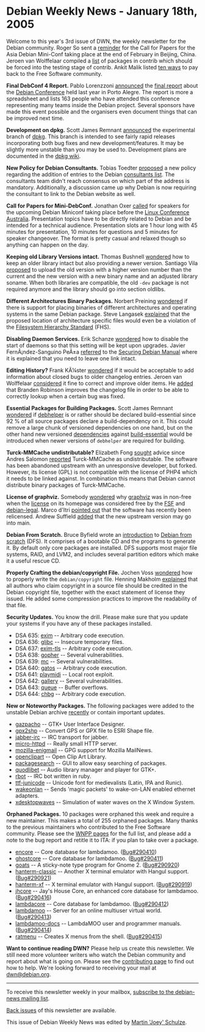 
Debian Weekly News - January 18th, 2005
=======================================


Welcome to this year's 3rd issue of DWN, the weekly newsletter for the
Debian community. Roger So sent a [reminder](https://lists.debian.org/debian-devel-announce/2005/01/msg00008.html) for the Call for Papers for the Asia Debian Mini-Conf taking
place at the end of February in Beijing, China. Jeroen van Wolffelaar compiled
a [list](https://lists.debian.org/debian-release/2005/01/msg00040.html) of packages in contrib which should be forced into the testing stage
of contrib. Ankit Malik listed [ten
ways](http://software.newsforge.com/article.pl?sid=05/01/06/1557225) to pay back to the Free Software community.


**Final DebConf 4 Report.** Pablo Lorenzzoni [announced](https://lists.debian.org/debian-devel-announce/2005/01/msg00007.html) the [final report](https://www.debconf.org/debconf4/final-report.html)
about the [Debian Conference](https://www.debian.org/events/2004/0526-debconf)
held last year in Porto Alegre. The report is more a spreadsheet and lists 163
people who have attended this conference representing many teams inside the
Debian project. Several sponsors have made this event possible and the
organisers even document things that can be improved next time.


**Development on dpkg.** Scott James Remnant [announced](https://lists.debian.org/debian-devel-announce/2005/01/msg00006.html) the experimental branch of [dpkg](https://packages.debian.org/dpkg). This branch is intended to
see fairly rapid releases incorporating both bug fixes and new
development/features. It may be slightly more unstable than you may be used
to. Development plans are documented in the [dpkg wiki](http://www.dpkg.org/).


**New Policy for Debian Consultants.** Tobias Toedter [proposed](https://lists.debian.org/debian-project/2005/01/msg00236.html)
a new policy regarding the addition of entries to the Debian [consultants list](https://www.debian.org/consultants/). The consultants team didn't
reach consensus on which part of the address is mandatory. Additionally, a
discussion came up why Debian is now requiring the consultant to link to the
Debian website as well.


**Call for Papers for Mini-DebConf.** Jonathan Oxer [called](https://lists.debian.org/debian-devel-announce/2005/01/msg00003.html) for speakers for the upcoming Debian Miniconf taking place before
the [Linux Conference Australia](http://www.linux.conf.au/).
Presentation topics have to be directly related to Debian and be intended for
a technical audience. Presentation slots are 1 hour long with 45 minutes for
presentation, 10 minutes for questions and 5 minutes for speaker changeover. The
format is pretty casual and relaxed though so anything can happen on the
day.


**Keeping old Library Versions intact.** Thomas Bushnell [wondered](https://lists.debian.org/debian-devel/2005/01/msg00623.html)
how to keep an older library intact but also providing a newer version.
Santiago Vila [proposed](https://lists.debian.org/debian-devel/2005/01/msg00631.html)
to upload the old version with a higher version number than the current and
the new version with a new binary name and an adjusted library soname. When
both libraries are compatible, the old `-dev` package is not
required anymore and the library should go into section oldlibs.


**Different Architectures Binary Packages.** Norbert Preining
[wondered](https://lists.debian.org/debian-devel/2005/01/msg00697.html) if there is support for placing binaries of different
architectures and operating systems in the same Debian package. Steve Langasek [explained](https://lists.debian.org/debian-devel/2005/01/msg00703.html)
that the proposed location of architecture specific files would even be a
violation of the [Filesystem Hierarchy
Standard](http://www.pathname.com/fhs/) (FHS).


**Disabling Daemon Services.** Erik Schanze [wondered](https://lists.debian.org/debian-devel/2005/01/msg00761.html)
how to disable the start of daemons so that this setting will be kept upon
upgrades. Javier FernÃ¡ndez-Sanguino PeÃ±a [referred](https://lists.debian.org/debian-devel/2005/01/msg00774.html)
to the [Securing Debian Manual](https://www.debian.org/doc/manuals/securing-debian-howto/ch3#s3.6) where it is explained that you need to leave one
link intact.


**Editing History?** Frank KÃ¼ster [wondered](https://lists.debian.org/debian-devel/2005/01/msg00790.html)
if it would be acceptable to add information about closed bugs to older
changelog entries. Jeroen van Wolffelaar [considered](https://lists.debian.org/debian-devel/2005/01/msg00791.html)
it fine to correct and improve older items. He [added](https://lists.debian.org/debian-devel/2005/01/msg00800.html)
that Branden Robinson improves the changelog file in order to be able to
correctly lookup when a certain bug was fixed.


**Essential Packages for Building Packages.** Scott James
Remnant [wondered](https://lists.debian.org/debian-devel/2005/01/msg00849.html) if [debhelper](https://packages.debian.org/debhelper)
is or rather should be declared build-essential since 92 % of all source
packages declare a build-dependency on it. This could remove a large chunk of
versioned dependencies on one hand, but on the other hand new versioned [dependencies](https://lists.debian.org/debian-devel/2005/01/msg00927.html) against [build-essential](https://packages.debian.org/build-essential) would be
introduced when newer versions of `debhelper` are required for
building.


**Turck-MMCache undistributable?** Elizabeth Fong [sought](https://lists.debian.org/debian-legal/2005/01/msg00130.html)
advice since Andres Salomon [reported](https://bugs.debian.org/280864) Turck-MMCache as undistributable. The software has been
abandoned upstream with an unresponsive developer, but forked. However, its
license (GPL) is not compatible with the license of PHP4 which it needs to be
linked against. In combination this means that Debian cannot distribute
binary packages of Turck-MMCache.


**License of graphviz.** Somebody [wondered](https://lists.debian.org/debian-legal/2005/01/msg00297.html)
why [graphviz](https://packages.debian.org/graphviz) was in non-free
when the [license](http://www.graphviz.org/License.php) on its
homepage was considered free by the [FSF](http://www.fsf.org/) and
[debian-legal](https://lists.debian.org/debian-legal/). Marco
d'Itri [pointed out](https://lists.debian.org/debian-legal/2005/01/msg00299.html) that the software has recently been relicensed. Andrew
Suffield [added](https://lists.debian.org/debian-legal/2005/01/msg00394.html)
that the new upstream version may go into main.


**Debian From Scratch.** Bruce Byfield wrote an [introduction](http://os.newsforge.com/article.pl?sid=05/01/10/1727246)
to [Debian from
scratch](https://people.debian.org/~jgoerzen/dfs/html/dfs.html) (DFS). It comprises of a bootable CD and the programs to generate
it. By default only core packages are installed. DFS supports most major
file systems, RAID, and LVM2, and includes several partition editors which
make it a useful rescue CD.


**Properly Crafting the debian/copyright File.** Jochen Voss
[wondered](https://lists.debian.org/debian-legal/2005/01/msg00488.html) how to properly write the `debian/copyright` file.
Henning Makholm [explained](https://lists.debian.org/debian-legal/2005/01/msg00519.html)
that all authors who claim copyright in a source file should be credited in
the Debian copyright file, together with the exact statement of license they
issued. He added some compression practices to improve the readability of
that file.


**Security Updates.** You know the drill. Please make sure
that you update your systems if you have any of these packages installed.


* DSA 635: [exim](https://www.debian.org/security/2005/dsa-635) --
 Arbitrary code execution.
* DSA 636: [glibc](https://www.debian.org/security/2005/dsa-636) --
 Insecure temporary files.
* DSA 637: [exim-tls](https://www.debian.org/security/2005/dsa-637) --
 Arbitrary code execution.
* DSA 638: [gopher](https://www.debian.org/security/2005/dsa-638) --
 Several vulnerabilities.
* DSA 639: [mc](https://www.debian.org/security/2005/dsa-639) --
 Several vulnerabilities.
* DSA 640: [gatos](https://www.debian.org/security/2005/dsa-640) --
 Arbitrary code execution.
* DSA 641: [playmidi](https://www.debian.org/security/2005/dsa-641) --
 Local root exploit.
* DSA 642: [gallery](https://www.debian.org/security/2005/dsa-642) --
 Several vulnerabilities.
* DSA 643: [queue](https://www.debian.org/security/2005/dsa-643) --
 Buffer overflows.
* DSA 644: [chbg](https://www.debian.org/security/2005/dsa-644) --
 Arbitrary code execution.


**New or Noteworthy Packages.** The following packages were
added to the unstable Debian archive [recently](https://packages.debian.org/unstable/newpkg_main) or contain
important updates.


* [gazpacho](https://packages.debian.org/unstable/devel/gazpacho)
 -- GTK+ User Interface Designer.
* [gpx2shp](https://packages.debian.org/unstable/science/gpx2shp)
 -- Convert GPS or GPX file to ESRI Shape file.
* [jabber-irc](https://packages.debian.org/unstable/net/jabber-irc)
 -- IRC transport for jabber.
* [micro-httpd](https://packages.debian.org/unstable/web/micro-httpd)
 -- Really small HTTP server.
* [mozilla-enigmail](https://packages.debian.org/unstable/mail/mozilla-enigmail)
 -- GPG support for Mozilla MailNews.
* [openclipart](https://packages.debian.org/unstable/graphics/openclipart)
 -- Open Clip Art Library.
* [packagesearch](https://packages.debian.org/unstable/admin/packagesearch)
 -- GUI to allow easy searching of packages.
* [quodlibet](https://packages.debian.org/unstable/sound/quodlibet)
 -- Audio library manager and player for GTK+.
* [rbot](https://packages.debian.org/unstable/net/rbot)
 -- IRC bot written in ruby.
* [ttf-junicode](https://packages.debian.org/unstable/x11/ttf-junicode)
 -- Unicode font for medievalists (Latin, IPA and Runic).
* [wakeonlan](https://packages.debian.org/unstable/net/wakeonlan)
 -- Sends 'magic packets' to wake-on-LAN enabled ethernet adapters.
* [xdesktopwaves](https://packages.debian.org/unstable/games/xdesktopwaves)
 -- Simulation of water waves on the X Window System.


**Orphaned Packages.** 10 packages were orphaned this week and
require a new maintainer. This makes a total of 255 orphaned packages. Many
thanks to the previous maintainers who contributed to the Free Software
community. Please see the [WNPP pages](https://www.debian.org/devel/wnpp/) for
the full list, and please add a note to the bug report and retitle it to ITA:
if you plan to take over a package.


* [encore](https://packages.debian.org/unstable/net/encore)
 -- Core database for lambdamoo.
 ([Bug#290410](https://bugs.debian.org/290410))
* [ghostcore](https://packages.debian.org/unstable/net/ghostcore)
 -- Core database for lambdamoo.
 ([Bug#290411](https://bugs.debian.org/290411))
* [goats](https://packages.debian.org/unstable/gnome/goats)
 -- A sticky-note type program for Gnome 2.
 ([Bug#290920](https://bugs.debian.org/290920))
* [hanterm-classic](https://packages.debian.org/unstable/x11/hanterm-classic)
 -- Another X terminal emulator with Hangul support.
 ([Bug#290921](https://bugs.debian.org/290921))
* [hanterm-xf](https://packages.debian.org/unstable/x11/hanterm-xf)
 -- X terminal emulator with Hangul support.
 ([Bug#290919](https://bugs.debian.org/290919))
* [jhcore](https://packages.debian.org/unstable/net/jhcore)
 -- Jay's House Core, an enhanced core database for lambdamoo.
 ([Bug#290416](https://bugs.debian.org/290416))
* [lambdacore](https://packages.debian.org/unstable/net/lambdacore)
 -- Core database for lambdamoo.
 ([Bug#290412](https://bugs.debian.org/290412))
* [lambdamoo](https://packages.debian.org/unstable/net/lambdamoo)
 -- Server for an online multiuser virtual world.
 ([Bug#290413](https://bugs.debian.org/290413))
* [lambdamoo-docs](https://packages.debian.org/unstable/doc/lambdamoo-docs)
 -- LambdaMOO user and programmer manuals.
 ([Bug#290414](https://bugs.debian.org/290414))
* [ratmenu](https://packages.debian.org/unstable/x11/ratmenu)
 -- Creates X menus from the shell.
 ([Bug#290415](https://bugs.debian.org/290415))


**Want to continue reading DWN?** Please help us create this
newsletter. We still need more volunteer writers who watch the Debian
community and report about what is going on. Please see the [contributing page](https://www.debian.org/News/weekly/contributing) to find out how
to help. We're looking forward to receiving your mail at [dwn@debian.org](mailto:dwn@debian.org).




---



 To receive this newsletter weekly in your mailbox, [subscribe to the debian-news mailing list](https://lists.debian.org/debian-news/).



[Back issues](https://www.debian.org/News/weekly/) of this newsletter are available.



This issue of Debian Weekly News was edited by [Martin 'Joey' Schulze](mailto:dwn@debian.org).





